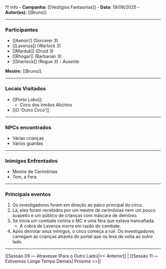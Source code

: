 !!! info
	- **Campanha:** [[Vestígios Fantasmas]]
	- **Data:** 19/06/2025
	- **Autor(es):** [[Bruno]]

---

### Participantes

- [[Aenoir]] (Sorcerer 3)
- [[Lavenza]] (Warlock 3)
- [[Marduk]] (Druid 3)
- [[Rhogar]] (Barbarian 3)
- [[Sherlock]] (Rogue 3) - *Ausente*

**Mestre:** [[Bruno]].

---  

### Locais Visitados

- [[Porto Lobo]]:
	- Circo dos Irmãos Alichino
- [[O 'Outro Circo']]

---

### NPCs encontrados

- Várias crianças
- Vários guardas

---

### Inimigos Enfrentados

- Mestre de Cerimônias
- Tom, a Fera

---

### Principais eventos

1. Os investigadores foram em direção ao palco principal do circo.
2. Lá, eles foram recebidos por um mestre de cerimônias nem um pouco suspeito e um público de crianças com máscara de demônio.
3. Se inicia um combate contra o MC e uma fera que estava trancafiada.
	- A cobra de Lavenza morre em razão do combate.
4. Após derrotar seus inimigos, o circo começa a ruir. Os investigadores carregam as crianças através do portal que os leva de volta ao outro lado.

---

[[Sessão 09 ― Atravesse (Para o Outro Lado)|<< Anterior]] | [[Sessão 11 ― Estivemos Longe Tempo Demais| Próxima >>]]